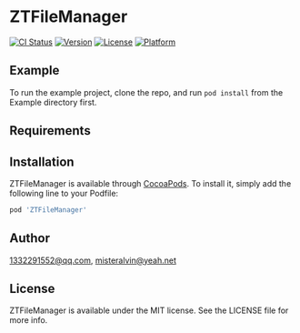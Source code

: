 # ZTFileManager

[![CI Status](https://img.shields.io/travis/1332291552@qq.com/ZTFileManager.svg?style=flat)](https://travis-ci.org/1332291552@qq.com/ZTFileManager)
[![Version](https://img.shields.io/cocoapods/v/ZTFileManager.svg?style=flat)](https://cocoapods.org/pods/ZTFileManager)
[![License](https://img.shields.io/cocoapods/l/ZTFileManager.svg?style=flat)](https://cocoapods.org/pods/ZTFileManager)
[![Platform](https://img.shields.io/cocoapods/p/ZTFileManager.svg?style=flat)](https://cocoapods.org/pods/ZTFileManager)

## Example

To run the example project, clone the repo, and run `pod install` from the Example directory first.

## Requirements

## Installation

ZTFileManager is available through [CocoaPods](https://cocoapods.org). To install
it, simply add the following line to your Podfile:

```ruby
pod 'ZTFileManager'
```

## Author

1332291552@qq.com, misteralvin@yeah.net

## License

ZTFileManager is available under the MIT license. See the LICENSE file for more info.

